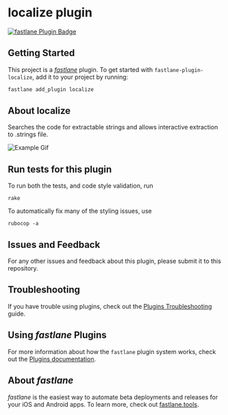 # localize plugin

[![fastlane Plugin Badge](https://rawcdn.githack.com/fastlane/fastlane/master/fastlane/assets/plugin-badge.svg)](https://rubygems.org/gems/fastlane-plugin-localize)

## Getting Started

This project is a [_fastlane_](https://github.com/fastlane/fastlane) plugin. To get started with `fastlane-plugin-localize`, add it to your project by running:

```bash
fastlane add_plugin localize
```

## About localize

Searches the code for extractable strings and allows interactive extraction to .strings file.

![Example Gif](https://github.com/num42/fastlane-plugin-localize/raw/master/Localize.gif)


## Run tests for this plugin

To run both the tests, and code style validation, run

```
rake
```

To automatically fix many of the styling issues, use
```
rubocop -a
```

## Issues and Feedback

For any other issues and feedback about this plugin, please submit it to this repository.

## Troubleshooting

If you have trouble using plugins, check out the [Plugins Troubleshooting](https://docs.fastlane.tools/plugins/plugins-troubleshooting/) guide.

## Using _fastlane_ Plugins

For more information about how the `fastlane` plugin system works, check out the [Plugins documentation](https://docs.fastlane.tools/plugins/create-plugin/).

## About _fastlane_

_fastlane_ is the easiest way to automate beta deployments and releases for your iOS and Android apps. To learn more, check out [fastlane.tools](https://fastlane.tools).
